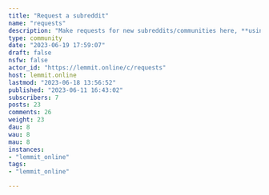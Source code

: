 ```yaml
---
title: "Request a subreddit" 
name: "requests"
description: "Make requests for new subreddits/communities here, **using the name of the subreddit as the title**, or with a link to the subreddit.For **anything else**, go to [/c/about](/c/about)."
type: community
date: "2023-06-19 17:59:07"
draft: false
nsfw: false
actor_id: "https://lemmit.online/c/requests"
host: lemmit.online
lastmod: "2023-06-18 13:56:52"
published: "2023-06-11 16:43:02"
subscribers: 7
posts: 23
comments: 26
weight: 23
dau: 8
wau: 8
mau: 8
instances:
- "lemmit_online"
tags: 
- "lemmit_online"

---
```

